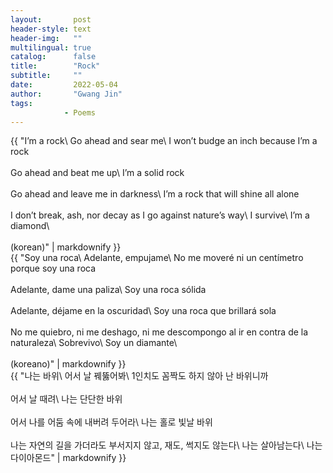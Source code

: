```yaml
---
layout:       post
header-style: text
header-img:   ""
multilingual: true
catalog:      false
title:        "Rock"
subtitle:     ""
date:         2022-05-04 
author:       "Gwang Jin"
tags:
            - Poems
---
```


<div class="en post-container">
    {{ "I’m a rock\
        Go ahead and sear me\
        I won’t budge an inch because I’m a rock
        <br><br>
        Go ahead and beat me up\
        I’m a solid rock
        <br><br>
        Go ahead and leave me in darkness\
        I’m a rock that will shine all alone
        <br><br>
        I don’t break, ash, nor decay as I go against nature’s way\
        I survive\
        I’m a diamond\
        <br><br>
        <span class="post-text-lang">(korean)</span>" | markdownify }}
</div>

<div class="es post-container">
    {{ "Soy una roca\
        Adelante, empujame\
        No me moveré ni un centímetro porque soy una roca
        <br><br>
        Adelante, dame una paliza\
        Soy una roca sólida
        <br><br>
        Adelante, déjame en la oscuridad\
        Soy una roca que brillará sola
        <br><br>
        No me quiebro, ni me deshago, ni me descompongo al ir en contra de la naturaleza\
        Sobrevivo\
        Soy un diamante\
        <br><br>
        <span class="post-text-lang">(koreano)</span>" | markdownify }}
</div>

<div class="ko post-container">
    {{ "나는 바위\
        어서 날 꿰뚫어봐\
        1인치도 꼼짝도 하지 않아 난 바위니까
        <br><br>
        어서 날 때려\
        나는 단단한 바위
        <br><br>
        어서 나를 어둠 속에 내버려 두어라\
        나는 홀로 빛날 바위
        <br><br>
        나는 자연의 길을 가더라도 부서지지 않고, 재도, 썩지도 않는다\
        나는 살아남는다\
        나는 다이아몬드" | markdownify }}
</div>
